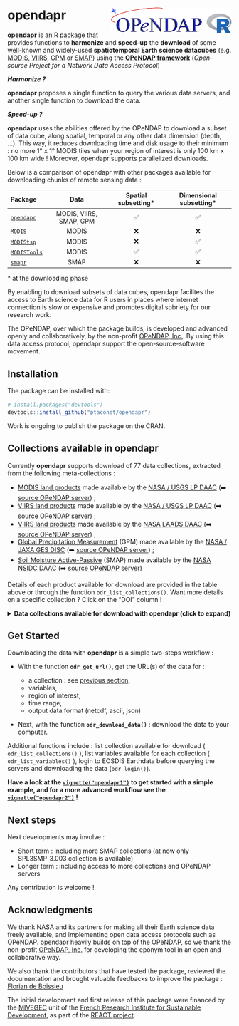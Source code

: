 
<!-- README.md is generated from README.Rmd. Please edit that file -->

# opendapr <img src="man/figures/logo.png" align="right" />

<!-- badges: start -->

<!--
[![licence](https://img.shields.io/badge/Licence-GPL--3-blue.svg)](https://www.r-project.org/Licenses/GPL-3)
[![Travis build status](https://travis-ci.org/ptaconet/opendapr.svg?branch=master)](https://travis-ci.org/ptaconet/opendapr)
[![CRAN_Status_Badge](http://www.r-pkg.org/badges/version/opendapr)](https://cran.r-project.org/package=opendapr)
[![Github_Status_Badge](https://img.shields.io/badge/Github-0.1.0-blue.svg)](https://github.com/ptaconet/opendapr)
<!-- badges: end -->

**opendapr** is an R package that provides functions to **harmonize**
and **speed-up** the **download** of some well-known and widely-used
**spatiotemporal Earth science datacubes** (e.g.
[MODIS](https://lpdaac.usgs.gov/data/get-started-data/collection-overview/missions/modis-overview/),
[VIIRS](https://lpdaac.usgs.gov/data/get-started-data/collection-overview/missions/s-npp-nasa-viirs-overview/),
[GPM](https://pmm.nasa.gov/GPM) or [SMAP](https://smap.jpl.nasa.gov/))
using the [**OPeNDAP framework**](https://www.opendap.org/about)
(*Open-source Project for a Network Data Access Protocol*)

***Harmonize ?***

**opendapr** proposes a single function to query the various data
servers, and another single function to download the data.

***Speed-up ?***

**opendapr** uses the abilities offered by the OPeNDAP to download a
subset of data cube, along spatial, temporal or any other data dimension
(depth, …). This way, it reduces downloading time and disk usage to
their minimum : no more 1° x 1° MODIS tiles when your region of interest
is only 100 km x 100 km wide \! Moreover, opendapr supports parallelized
downloads.

Below is a comparison of opendapr with other packages available for
downloading chunks of remote sensing data
:

| Package                                                |          Data           | Spatial subsetting\* | Dimensional subsetting\* |
| :----------------------------------------------------- | :---------------------: | :------------------: | :----------------------: |
| [`opendapr`](https://github.com/ptaconet/opendapr)     | MODIS, VIIRS, SMAP, GPM |          ✅           |            ✅             |
| [`MODIS`](https://github.com/MatMatt/MODIS)            |          MODIS          |          ❌           |            ❌             |
| [`MODIStsp`](https://github.com/ropensci/MODIStsp)     |          MODIS          |          ❌           |            ✅             |
| [`MODISTools`](https://github.com/ropensci/MODISTools) |          MODIS          |          ✅           |            ✅             |
| [`smapr`](https://github.com/ropensci/smapr)           |          SMAP           |          ❌           |            ❌             |

\* at the downloading phase

By enabling to download subsets of data cubes, opendapr facilites the
access to Earth science data for R users in places where internet
connection is slow or expensive and promotes digital sobriety for our
research work.

The OPeNDAP, over which the package builds, is developed and advanced
openly and collaboratively, by the non-profit [OPeNDAP,
Inc.](https://www.opendap.org/about). By using this data access
protocol, opendapr support the open-source-software movement.

## Installation

<!--
You can install the released version of opendapr from [CRAN](https://CRAN.R-project.org) with:

``` r
install.packages("opendapr")
```
-->

The package can be installed with:

``` r
# install.packages("devtools")
devtools::install_github("ptaconet/opendapr")
```

Work is ongoing to publish the package on the CRAN.

## Collections available in opendapr

Currently **opendapr** supports download of 77 data collections,
extracted from the following meta-collections :

  - [MODIS land
    products](https://lpdaac.usgs.gov/data/get-started-data/collection-overview/missions/modis-overview/)
    made available by the [NASA / USGS LP
    DAAC](https://lpdaac.usgs.gov/) (➡️ [source OPeNDAP
    server](https://opendap.cr.usgs.gov/opendap/hyrax/)) ;
  - [VIIRS land
    products](https://lpdaac.usgs.gov/data/get-started-data/collection-overview/missions/s-npp-nasa-viirs-overview/)
    made available by the [NASA / USGS LP
    DAAC](https://lpdaac.usgs.gov/) (➡️ [source OPeNDAP
    server](https://opendap.cr.usgs.gov/opendap/hyrax/)) ;
  - [VIIRS land
    products](https://lpdaac.usgs.gov/data/get-started-data/collection-overview/missions/s-npp-nasa-viirs-overview/)
    made available by the [NASA LAADS DAAC](https://lpdaac.usgs.gov/)
    (➡️ [source OPeNDAP
    server](https://ladsweb.modaps.eosdis.nasa.gov/opendap/hyrax/allData/5000/))
    ;
  - [Global Precipitation Measurement](https://pmm.nasa.gov/GPM) (GPM)
    made available by the [NASA / JAXA GES
    DISC](https://disc.gsfc.nasa.gov/) (➡️ [source OPeNDAP
    server](https://gpm1.gesdisc.eosdis.nasa.gov/opendap/GPM_L3)) ;
  - [Soil Moisture Active-Passive](https://smap.jpl.nasa.gov/) (SMAP)
    made available by the [NASA NSIDC DAAC](https://nsidc.org/) (➡️
    [source OPeNDAP
    server](https://n5eil02u.ecs.nsidc.org/opendap/SMAP/))

Details of each product available for download are provided in the table
above or through the function `odr_list_collections()`. Want more
details on a specific collection ? Click on the “DOI” column \!

<details>

<summary><b>Data collections available for download with opendapr (click
to expand)</b></summary>

<p>

<table class="table" style="margin-left: auto; margin-right: auto;">

<thead>

<tr>

<th style="text-align:left;">

Collection

</th>

<th style="text-align:left;">

Name

</th>

<th style="text-align:left;">

Source

</th>

<th style="text-align:left;">

Nature

</th>

<th style="text-align:left;">

DOI

</th>

<th style="text-align:left;">

url\_opendap\_server

</th>

</tr>

</thead>

<tbody>

<tr>

<td style="text-align:left;">

GPM\_3IMERGDE.06

</td>

<td style="text-align:left;">

GPM IMERG Early Precipitation L3 1 day 0.1 degree x 0.1 degree V06

</td>

<td style="text-align:left;">

GPM

</td>

<td style="text-align:left;">

Rainfall

</td>

<td style="text-align:left;">

<https://doi.org/10.5067/GPM/IMERGDE/DAY/06>

</td>

<td style="text-align:left;">

<https://gpm1.gesdisc.eosdis.nasa.gov/opendap/GPM_L3/GPM_3IMERGDE.06/>

</td>

</tr>

<tr>

<td style="text-align:left;">

GPM\_3IMERGDF.06

</td>

<td style="text-align:left;">

GPM IMERG Final Precipitation L3 1 day 0.1 degree x 0.1 degree V06

</td>

<td style="text-align:left;">

GPM

</td>

<td style="text-align:left;">

Rainfall

</td>

<td style="text-align:left;">

<https://doi.org/10.5067/GPM/IMERGDF/DAY/06>

</td>

<td style="text-align:left;">

<https://gpm1.gesdisc.eosdis.nasa.gov/opendap/GPM_L3/GPM_3IMERGDF.06/>

</td>

</tr>

<tr>

<td style="text-align:left;">

GPM\_3IMERGDL.06

</td>

<td style="text-align:left;">

GPM IMERG Late Precipitation L3 1 day 0.1 degree x 0.1 degree V06

</td>

<td style="text-align:left;">

GPM

</td>

<td style="text-align:left;">

Rainfall

</td>

<td style="text-align:left;">

<https://doi.org/10.5067/GPM/IMERGDL/DAY/06>

</td>

<td style="text-align:left;">

<https://gpm1.gesdisc.eosdis.nasa.gov/opendap/GPM_L3/GPM_3IMERGDL.06/>

</td>

</tr>

<tr>

<td style="text-align:left;">

GPM\_3IMERGHH.06

</td>

<td style="text-align:left;">

GPM IMERG Final Precipitation L3 Half Hourly 0.1 degree x 0.1 degree V06

</td>

<td style="text-align:left;">

GPM

</td>

<td style="text-align:left;">

Rainfall

</td>

<td style="text-align:left;">

<https://doi.org/10.5067/GPM/IMERG/3B-HH/06>

</td>

<td style="text-align:left;">

<https://gpm1.gesdisc.eosdis.nasa.gov/opendap/GPM_L3/GPM_3IMERGHH.06/>

</td>

</tr>

<tr>

<td style="text-align:left;">

GPM\_3IMERGHHE.06

</td>

<td style="text-align:left;">

GPM IMERG Early Precipitation L3 Half Hourly 0.1 degree x 0.1 degree V06

</td>

<td style="text-align:left;">

GPM

</td>

<td style="text-align:left;">

Rainfall

</td>

<td style="text-align:left;">

<https://doi.org/10.5067/GPM/IMERG/3B-HH-E/06>

</td>

<td style="text-align:left;">

<https://gpm1.gesdisc.eosdis.nasa.gov/opendap/GPM_L3/GPM_3IMERGHHE.06/>

</td>

</tr>

<tr>

<td style="text-align:left;">

GPM\_3IMERGHHL.06

</td>

<td style="text-align:left;">

GPM IMERG Late Precipitation L3 Half Hourly 0.1 degree x 0.1 degree V06

</td>

<td style="text-align:left;">

GPM

</td>

<td style="text-align:left;">

Rainfall

</td>

<td style="text-align:left;">

<https://doi.org/10.5067/GPM/IMERG/3B-HH-L/06>

</td>

<td style="text-align:left;">

<https://gpm1.gesdisc.eosdis.nasa.gov/opendap/GPM_L3/GPM_3IMERGHHL.06/>

</td>

</tr>

<tr>

<td style="text-align:left;">

GPM\_3IMERGM.06

</td>

<td style="text-align:left;">

GPM IMERG Final Precipitation L3 1 month 0.1 degree x 0.1 degree V06

</td>

<td style="text-align:left;">

GPM

</td>

<td style="text-align:left;">

Rainfall

</td>

<td style="text-align:left;">

<https://doi.org/10.5067/GPM/IMERG/3B-MONTH/06>

</td>

<td style="text-align:left;">

<https://gpm1.gesdisc.eosdis.nasa.gov/opendap/GPM_L3/GPM_3IMERGM.06/>

</td>

</tr>

<tr>

<td style="text-align:left;">

MCD12Q1.006

</td>

<td style="text-align:left;">

MODIS/Terra+Aqua Land Cover Type Yearly L3 Global 500 m SIN Grid

</td>

<td style="text-align:left;">

MODIS

</td>

<td style="text-align:left;">

Land cover

</td>

<td style="text-align:left;">

<https://dx.doi.org/10.5067/MODIS/MCD12Q1.006>

</td>

<td style="text-align:left;">

<https://opendap.cr.usgs.gov/opendap/hyrax/MCD12Q1.006/contents.html>

</td>

</tr>

<tr>

<td style="text-align:left;">

MCD15A2H.006

</td>

<td style="text-align:left;">

MODIS/Terra+Aqua Leaf Area Index/FPAR 8-Day L4 Global 500 m SIN Grid

</td>

<td style="text-align:left;">

MODIS

</td>

<td style="text-align:left;">

Leaf area index

</td>

<td style="text-align:left;">

<https://dx.doi.org/10.5067/MODIS/MCD15A2H.006>

</td>

<td style="text-align:left;">

<https://opendap.cr.usgs.gov/opendap/hyrax/MCD15A2H.006/contents.html>

</td>

</tr>

<tr>

<td style="text-align:left;">

MCD15A3H.006

</td>

<td style="text-align:left;">

MODIS/Terra+Aqua Leaf Area Index/FPAR 4-Day L4 Global 500 m SIN Grid

</td>

<td style="text-align:left;">

MODIS

</td>

<td style="text-align:left;">

Leaf area index

</td>

<td style="text-align:left;">

<https://dx.doi.org/10.5067/MODIS/MCD15A3H.006>

</td>

<td style="text-align:left;">

<https://opendap.cr.usgs.gov/opendap/hyrax/MCD15A3H.006/contents.html>

</td>

</tr>

<tr>

<td style="text-align:left;">

MCD43A1.006

</td>

<td style="text-align:left;">

MODIS/Terra and Aqua BRDF/Albedo Model Parameters Daily L3 Global 500 m
SIN Grid

</td>

<td style="text-align:left;">

MODIS

</td>

<td style="text-align:left;">

Albedo

</td>

<td style="text-align:left;">

<https://dx.doi.org/10.5067/MODIS/MCD43A1.006>

</td>

<td style="text-align:left;">

<https://opendap.cr.usgs.gov/opendap/hyrax/MCD43A1.006/contents.html>

</td>

</tr>

<tr>

<td style="text-align:left;">

MCD43A2.006

</td>

<td style="text-align:left;">

MODIS/Terra and Aqua BRDF/Albedo Quality Daily L3 Global 500 m SIN Grid

</td>

<td style="text-align:left;">

MODIS

</td>

<td style="text-align:left;">

Albedo

</td>

<td style="text-align:left;">

<https://dx.doi.org/10.5067/MODIS/MCD43A2.006>

</td>

<td style="text-align:left;">

<https://opendap.cr.usgs.gov/opendap/hyrax/MCD43A2.006/contents.html>

</td>

</tr>

<tr>

<td style="text-align:left;">

MCD43A3.006

</td>

<td style="text-align:left;">

MODIS/Terra and Aqua Albedo Daily L3 Global 500 m SIN Grid

</td>

<td style="text-align:left;">

MODIS

</td>

<td style="text-align:left;">

Albedo

</td>

<td style="text-align:left;">

<https://dx.doi.org/10.5067/MODIS/MCD43A3.006>

</td>

<td style="text-align:left;">

<https://opendap.cr.usgs.gov/opendap/hyrax/MCD43A3.006/contents.html>

</td>

</tr>

<tr>

<td style="text-align:left;">

MCD43A4.006

</td>

<td style="text-align:left;">

MODIS/Terra and Aqua Nadir BRDF-Adjusted Reflectance Daily L3 Global 500
m SIN Grid

</td>

<td style="text-align:left;">

MODIS

</td>

<td style="text-align:left;">

Surface reflectance

</td>

<td style="text-align:left;">

<https://dx.doi.org/10.5067/MODIS/MCD43A4.006>

</td>

<td style="text-align:left;">

<https://opendap.cr.usgs.gov/opendap/hyrax/MCD43A4.006/contents.html>

</td>

</tr>

<tr>

<td style="text-align:left;">

MCD64A1.006

</td>

<td style="text-align:left;">

MODIS/Terra+Aqua Burned Area Monthly L3 Global 500 m SIN Grid

</td>

<td style="text-align:left;">

MODIS

</td>

<td style="text-align:left;">

Burned areas

</td>

<td style="text-align:left;">

<https://dx.doi.org/10.5067/MODIS/MCD64A1.006>

</td>

<td style="text-align:left;">

<https://opendap.cr.usgs.gov/opendap/hyrax/MCD64A1.006/contents.html>

</td>

</tr>

<tr>

<td style="text-align:left;">

MOD09A1.006

</td>

<td style="text-align:left;">

MODIS/Terra Surface Reflectance 8-Day L3 Global 500 m SIN Grid

</td>

<td style="text-align:left;">

MODIS

</td>

<td style="text-align:left;">

Surface reflectance

</td>

<td style="text-align:left;">

<https://dx.doi.org/10.5067/MODIS/MOD09A1.006>

</td>

<td style="text-align:left;">

<https://opendap.cr.usgs.gov/opendap/hyrax/MOD09A1.006/contents.html>

</td>

</tr>

<tr>

<td style="text-align:left;">

MOD09GA.006

</td>

<td style="text-align:left;">

MODIS/Terra Surface Reflectance Daily L2G Global 1 km and 500 m SIN Grid

</td>

<td style="text-align:left;">

MODIS

</td>

<td style="text-align:left;">

Surface reflectance

</td>

<td style="text-align:left;">

<https://dx.doi.org/10.5067/MODIS/MOD09GA.006>

</td>

<td style="text-align:left;">

<https://opendap.cr.usgs.gov/opendap/hyrax/MOD09GA.006/contents.html>

</td>

</tr>

<tr>

<td style="text-align:left;">

MOD09GQ.006

</td>

<td style="text-align:left;">

MODIS/Terra Surface Reflectance Daily L2G Global 250 m SIN Grid

</td>

<td style="text-align:left;">

MODIS

</td>

<td style="text-align:left;">

Surface reflectance

</td>

<td style="text-align:left;">

<https://dx.doi.org/10.5067/MODIS/MOD09GQ.006>

</td>

<td style="text-align:left;">

<https://opendap.cr.usgs.gov/opendap/hyrax/MOD09GQ.006/contents.html>

</td>

</tr>

<tr>

<td style="text-align:left;">

MOD09Q1.006

</td>

<td style="text-align:left;">

MODIS/Terra Surface Reflectance 8-Day L3 Global 250 m SIN Grid

</td>

<td style="text-align:left;">

MODIS

</td>

<td style="text-align:left;">

Surface reflectance

</td>

<td style="text-align:left;">

<https://dx.doi.org/10.5067/MODIS/MOD09Q1.006>

</td>

<td style="text-align:left;">

<https://opendap.cr.usgs.gov/opendap/hyrax/MOD09Q1.006/contents.html>

</td>

</tr>

<tr>

<td style="text-align:left;">

MOD11A1.006

</td>

<td style="text-align:left;">

MODIS/Terra Land Surface Temperature/Emissivity Daily L3 Global 1km SIN
Grid V006

</td>

<td style="text-align:left;">

MODIS

</td>

<td style="text-align:left;">

Land surface temperature

</td>

<td style="text-align:left;">

<https://dx.doi.org/10.5067/MODIS/MOD11A1.006>

</td>

<td style="text-align:left;">

<https://opendap.cr.usgs.gov/opendap/hyrax/MOD11A1.006/contents.html>

</td>

</tr>

<tr>

<td style="text-align:left;">

MOD11A2.006

</td>

<td style="text-align:left;">

MODIS/Terra Land Surface Temperature/Emissivity 8-Day L3 Global 1 km SIN
Grid V006

</td>

<td style="text-align:left;">

MODIS

</td>

<td style="text-align:left;">

Land surface temperature

</td>

<td style="text-align:left;">

<https://dx.doi.org/10.5067/MODIS/MOD11A2.006>

</td>

<td style="text-align:left;">

<https://opendap.cr.usgs.gov/opendap/hyrax/MOD11A2.006/contents.html>

</td>

</tr>

<tr>

<td style="text-align:left;">

MOD11B2.006

</td>

<td style="text-align:left;">

MODIS/Terra Land Surface Temperature/Emissivity 8-Day L3 Global 6 km SIN
Grid

</td>

<td style="text-align:left;">

MODIS

</td>

<td style="text-align:left;">

Land surface temperature

</td>

<td style="text-align:left;">

<https://dx.doi.org/10.5067/MODIS/MOD11B2.006>

</td>

<td style="text-align:left;">

<https://opendap.cr.usgs.gov/opendap/hyrax/MOD11B2.006/contents.html>

</td>

</tr>

<tr>

<td style="text-align:left;">

MOD11B3.006

</td>

<td style="text-align:left;">

MODIS/Terra Land Surface Temperature/Emissivity Monthly L3 Global 6 km
SIN Grid

</td>

<td style="text-align:left;">

MODIS

</td>

<td style="text-align:left;">

Land surface temperature

</td>

<td style="text-align:left;">

<https://dx.doi.org/10.5067/MODIS/MOD11B3.006>

</td>

<td style="text-align:left;">

<https://opendap.cr.usgs.gov/opendap/hyrax/MOD11B3.006/contents.html>

</td>

</tr>

<tr>

<td style="text-align:left;">

MOD13A1.006

</td>

<td style="text-align:left;">

MODIS/Terra Vegetation Indices 16-Day L3 Global 500 m SIN Grid

</td>

<td style="text-align:left;">

MODIS

</td>

<td style="text-align:left;">

Vegetation indices

</td>

<td style="text-align:left;">

<https://dx.doi.org/10.5067/MODIS/MOD13A1.006>

</td>

<td style="text-align:left;">

<https://opendap.cr.usgs.gov/opendap/hyrax/MOD13A1.006/contents.html>

</td>

</tr>

<tr>

<td style="text-align:left;">

MOD13A2.006

</td>

<td style="text-align:left;">

MODIS/Terra Vegetation Indices 16-Day L3 Global 1 km SIN Grid

</td>

<td style="text-align:left;">

MODIS

</td>

<td style="text-align:left;">

Vegetation indices

</td>

<td style="text-align:left;">

<https://dx.doi.org/10.5067/MODIS/MOD13A2.006>

</td>

<td style="text-align:left;">

<https://opendap.cr.usgs.gov/opendap/hyrax/MOD13A2.006/contents.html>

</td>

</tr>

<tr>

<td style="text-align:left;">

MOD13A3.006

</td>

<td style="text-align:left;">

MODIS/Terra Vegetation Indices Monthly L3 Global 1 km SIN Grid

</td>

<td style="text-align:left;">

MODIS

</td>

<td style="text-align:left;">

Vegetation indices

</td>

<td style="text-align:left;">

<https://dx.doi.org/10.5067/MODIS/MOD13A3.006>

</td>

<td style="text-align:left;">

<https://opendap.cr.usgs.gov/opendap/hyrax/MOD13A3.006/contents.html>

</td>

</tr>

<tr>

<td style="text-align:left;">

MOD13Q1.006

</td>

<td style="text-align:left;">

MODIS/Terra Vegetation Indices 16-Day L3 Global 250m SIN Grid V006

</td>

<td style="text-align:left;">

MODIS

</td>

<td style="text-align:left;">

Vegetation indices

</td>

<td style="text-align:left;">

<https://dx.doi.org/10.5067/MODIS/MOD13Q1.006>

</td>

<td style="text-align:left;">

<https://opendap.cr.usgs.gov/opendap/hyrax/MOD13Q1.006/contents.html>

</td>

</tr>

<tr>

<td style="text-align:left;">

MOD15A2H.006

</td>

<td style="text-align:left;">

MODIS/Terra Leaf Area Index/FPAR 8-Day L4 Global 500 m SIN Grid

</td>

<td style="text-align:left;">

MODIS

</td>

<td style="text-align:left;">

Leaf area index

</td>

<td style="text-align:left;">

<https://dx.doi.org/10.5067/MODIS/MOD15A2H.006>

</td>

<td style="text-align:left;">

<https://opendap.cr.usgs.gov/opendap/hyrax/MOD15A2H.006/contents.html>

</td>

</tr>

<tr>

<td style="text-align:left;">

MOD16A2.006

</td>

<td style="text-align:left;">

MODIS/Terra Net Evapotranspiration 8-Day L4 Global 500m SIN Grid V006

</td>

<td style="text-align:left;">

MODIS

</td>

<td style="text-align:left;">

Evapotranspiration

</td>

<td style="text-align:left;">

<https://dx.doi.org/10.5067/MODIS/MOD16A2.006>

</td>

<td style="text-align:left;">

<https://opendap.cr.usgs.gov/opendap/hyrax/MOD16A2.006/contents.html>

</td>

</tr>

<tr>

<td style="text-align:left;">

MOD16A2GF.006

</td>

<td style="text-align:left;">

MODIS/Terra Net Evapotranspiration Gap-Filled 8-Day L4 Global 500 m SIN
Grid

</td>

<td style="text-align:left;">

MODIS

</td>

<td style="text-align:left;">

Evapotranspiration

</td>

<td style="text-align:left;">

<https://dx.doi.org/10.5067/MODIS/MOD16A2GF.006>

</td>

<td style="text-align:left;">

<https://opendap.cr.usgs.gov/opendap/hyrax/MOD16A2GF.006/contents.html>

</td>

</tr>

<tr>

<td style="text-align:left;">

MOD16A3GF.006

</td>

<td style="text-align:left;">

MODIS/Terra Net Evapotranspiration Gap-Filled Yearly L4 Global 500 m SIN
Grid

</td>

<td style="text-align:left;">

MODIS

</td>

<td style="text-align:left;">

Evapotranspiration

</td>

<td style="text-align:left;">

<https://dx.doi.org/10.5067/MODIS/MOD16A3GF.006>

</td>

<td style="text-align:left;">

<https://opendap.cr.usgs.gov/opendap/hyrax/MOD16A3GF.006/contents.html>

</td>

</tr>

<tr>

<td style="text-align:left;">

MOD17A2H.006

</td>

<td style="text-align:left;">

MODIS/Aqua Gross Primary Productivity 8-Day L4 Global 500 m SIN Grid

</td>

<td style="text-align:left;">

MODIS

</td>

<td style="text-align:left;">

Primary Productivity

</td>

<td style="text-align:left;">

<https://dx.doi.org/10.5067/MODIS/MOD17A2H.006>

</td>

<td style="text-align:left;">

<https://opendap.cr.usgs.gov/opendap/hyrax/MOD17A2H.006/contents.html>

</td>

</tr>

<tr>

<td style="text-align:left;">

MOD17A2HGF.006

</td>

<td style="text-align:left;">

MODIS/Terra Gross Primary Productivity Gap-Filled 8-Day L4 Global 500 m
SIN Grid

</td>

<td style="text-align:left;">

MODIS

</td>

<td style="text-align:left;">

Primary Productivity

</td>

<td style="text-align:left;">

<https://dx.doi.org/10.5067/MODIS/MOD17A2HGF.006>

</td>

<td style="text-align:left;">

<https://opendap.cr.usgs.gov/opendap/hyrax/MOD17A2HGF.006/contents.html>

</td>

</tr>

<tr>

<td style="text-align:left;">

MOD17A3.055

</td>

<td style="text-align:left;">

MODIS/Terra Net Primary Production Yearly L4 Global 1 km SIN Grid

</td>

<td style="text-align:left;">

MODIS

</td>

<td style="text-align:left;">

Primary Productivity

</td>

<td style="text-align:left;">

</td>

<td style="text-align:left;">

<https://opendap.cr.usgs.gov/opendap/hyrax/MOD17A3.055/contents.html>

</td>

</tr>

<tr>

<td style="text-align:left;">

MOD17A3HGF.006

</td>

<td style="text-align:left;">

MODIS/Terra Net Primary Production Gap-Filled Yearly L4 Global 500 m SIN
Grid

</td>

<td style="text-align:left;">

MODIS

</td>

<td style="text-align:left;">

Primary Productivity

</td>

<td style="text-align:left;">

<https://dx.doi.org/10.5067/MODIS/MOD17A3HGF.006>

</td>

<td style="text-align:left;">

<https://opendap.cr.usgs.gov/opendap/hyrax/MOD17A3HGF.006/contents.html>

</td>

</tr>

<tr>

<td style="text-align:left;">

MODOCGA.006

</td>

<td style="text-align:left;">

MODIS/Terra Ocean Reflectance Daily L2G-Lite Global 1 km SIN Grid

</td>

<td style="text-align:left;">

MODIS

</td>

<td style="text-align:left;">

Ocean Reflectance

</td>

<td style="text-align:left;">

<https://dx.doi.org/10.5067/MODIS/MODOCGA.006>

</td>

<td style="text-align:left;">

<https://opendap.cr.usgs.gov/opendap/hyrax/MODOCGA.006/contents.html>

</td>

</tr>

<tr>

<td style="text-align:left;">

MODTBGA.006

</td>

<td style="text-align:left;">

MODIS/Terra Thermal Bands Daily L2G-Lite Global 1 km SIN Grid

</td>

<td style="text-align:left;">

MODIS

</td>

<td style="text-align:left;">

Thermal Bands

</td>

<td style="text-align:left;">

<https://dx.doi.org/10.5067/MODIS/MODTBGA.006>

</td>

<td style="text-align:left;">

<https://opendap.cr.usgs.gov/opendap/hyrax/MODTBGA.006/contents.html>

</td>

</tr>

<tr>

<td style="text-align:left;">

MYD09A1.006

</td>

<td style="text-align:left;">

MODIS/Aqua Surface Reflectance 8-Day L3 Global 500 m SIN Grid

</td>

<td style="text-align:left;">

MODIS

</td>

<td style="text-align:left;">

Surface reflectance

</td>

<td style="text-align:left;">

<https://dx.doi.org/10.5067/MODIS/MYD09A1.006>

</td>

<td style="text-align:left;">

<https://opendap.cr.usgs.gov/opendap/hyrax/MYD09A1.006/contents.html>

</td>

</tr>

<tr>

<td style="text-align:left;">

MYD09GA.006

</td>

<td style="text-align:left;">

MODIS/Aqua Surface Reflectance Daily L2G Global 1 km and 500 m SIN Grid

</td>

<td style="text-align:left;">

MODIS

</td>

<td style="text-align:left;">

Surface reflectance

</td>

<td style="text-align:left;">

<https://dx.doi.org/10.5067/MODIS/MYD09GA.006>

</td>

<td style="text-align:left;">

<https://opendap.cr.usgs.gov/opendap/hyrax/MYD09GA.006/contents.html>

</td>

</tr>

<tr>

<td style="text-align:left;">

MYD09GQ.006

</td>

<td style="text-align:left;">

MODIS/Aqua Surface Reflectance Daily L2G Global 250 m SIN Grid

</td>

<td style="text-align:left;">

MODIS

</td>

<td style="text-align:left;">

Surface reflectance

</td>

<td style="text-align:left;">

<https://dx.doi.org/10.5067/MODIS/MYD09GQ.006>

</td>

<td style="text-align:left;">

<https://opendap.cr.usgs.gov/opendap/hyrax/MYD09GQ.006/contents.html>

</td>

</tr>

<tr>

<td style="text-align:left;">

MYD09Q1.006

</td>

<td style="text-align:left;">

MODIS/Aqua Surface Reflectance 8-Day L3 Global 250 m SIN Grid

</td>

<td style="text-align:left;">

MODIS

</td>

<td style="text-align:left;">

Surface reflectance

</td>

<td style="text-align:left;">

<https://dx.doi.org/10.5067/MODIS/MYD09Q1.006>

</td>

<td style="text-align:left;">

<https://opendap.cr.usgs.gov/opendap/hyrax/MYD09Q1.006/contents.html>

</td>

</tr>

<tr>

<td style="text-align:left;">

MYD11A1.006

</td>

<td style="text-align:left;">

MODIS/Aqua Land Surface Temperature/Emissivity Daily L3 Global 1km SIN
Grid V006

</td>

<td style="text-align:left;">

MODIS

</td>

<td style="text-align:left;">

Land surface temperature

</td>

<td style="text-align:left;">

<https://dx.doi.org/10.5067/MODIS/MYD11A1.006>

</td>

<td style="text-align:left;">

<https://opendap.cr.usgs.gov/opendap/hyrax/MYD11A1.006/contents.html>

</td>

</tr>

<tr>

<td style="text-align:left;">

MYD11A2.006

</td>

<td style="text-align:left;">

MODIS/Aqua Land Surface Temperature/Emissivity 8-Day L3 Global 1 km SIN
Grid V006

</td>

<td style="text-align:left;">

MODIS

</td>

<td style="text-align:left;">

Land surface temperature

</td>

<td style="text-align:left;">

<https://dx.doi.org/10.5067/MODIS/MYD11A2.006>

</td>

<td style="text-align:left;">

<https://opendap.cr.usgs.gov/opendap/hyrax/MYD11A2.006/contents.html>

</td>

</tr>

<tr>

<td style="text-align:left;">

MYD11B2.006

</td>

<td style="text-align:left;">

MODIS/Aqua Land Surface Temperature/Emissivity 8-Day L3 Global 6 km SIN
Grid

</td>

<td style="text-align:left;">

MODIS

</td>

<td style="text-align:left;">

Land surface temperature

</td>

<td style="text-align:left;">

<https://dx.doi.org/10.5067/MODIS/MYD11B2.006>

</td>

<td style="text-align:left;">

<https://opendap.cr.usgs.gov/opendap/hyrax/MYD11B2.006/contents.html>

</td>

</tr>

<tr>

<td style="text-align:left;">

MYD11B3.006

</td>

<td style="text-align:left;">

MODIS/Aqua Land Surface Temperature/Emissivity Monthly L3 Global 6 km
SIN Grid

</td>

<td style="text-align:left;">

MODIS

</td>

<td style="text-align:left;">

Land surface temperature

</td>

<td style="text-align:left;">

<https://dx.doi.org/10.5067/MODIS/MYD11B3.006>

</td>

<td style="text-align:left;">

<https://opendap.cr.usgs.gov/opendap/hyrax/MYD11B3.006/contents.html>

</td>

</tr>

<tr>

<td style="text-align:left;">

MYD13A1.006

</td>

<td style="text-align:left;">

MODIS/Aqua Vegetation Indices 16-Day L3 Global 500 m SIN Grid

</td>

<td style="text-align:left;">

MODIS

</td>

<td style="text-align:left;">

Vegetation indices

</td>

<td style="text-align:left;">

<https://dx.doi.org/10.5067/MODIS/MYD13A1.006>

</td>

<td style="text-align:left;">

<https://opendap.cr.usgs.gov/opendap/hyrax/MYD13A1.006/contents.html>

</td>

</tr>

<tr>

<td style="text-align:left;">

MYD13A2.006

</td>

<td style="text-align:left;">

MODIS/Aqua Vegetation Indices 16-Day L3 Global 1 km SIN Grid

</td>

<td style="text-align:left;">

MODIS

</td>

<td style="text-align:left;">

Vegetation indices

</td>

<td style="text-align:left;">

<https://dx.doi.org/10.5067/MODIS/MYD13A2.006>

</td>

<td style="text-align:left;">

<https://opendap.cr.usgs.gov/opendap/hyrax/MYD13A2.006/contents.html>

</td>

</tr>

<tr>

<td style="text-align:left;">

MYD13A3.006

</td>

<td style="text-align:left;">

MODIS/Aqua Vegetation Indices Monthly L3 Global 1 km SIN Grid

</td>

<td style="text-align:left;">

MODIS

</td>

<td style="text-align:left;">

Vegetation indices

</td>

<td style="text-align:left;">

<https://dx.doi.org/10.5067/MODIS/MYD13A3.006>

</td>

<td style="text-align:left;">

<https://opendap.cr.usgs.gov/opendap/hyrax/MYD13A3.006/contents.html>

</td>

</tr>

<tr>

<td style="text-align:left;">

MYD13Q1.006

</td>

<td style="text-align:left;">

MODIS/Aqua Vegetation Indices 16-Day L3 Global 250m SIN Grid V006

</td>

<td style="text-align:left;">

MODIS

</td>

<td style="text-align:left;">

Vegetation indices

</td>

<td style="text-align:left;">

<https://dx.doi.org/10.5067/MODIS/MYD13Q1.006>

</td>

<td style="text-align:left;">

<https://opendap.cr.usgs.gov/opendap/hyrax/MYD13Q1.006/contents.html>

</td>

</tr>

<tr>

<td style="text-align:left;">

MYD15A2H.006

</td>

<td style="text-align:left;">

MODIS/Aqua Leaf Area Index/FPAR 8-Day L4 Global 500 m SIN Grid

</td>

<td style="text-align:left;">

MODIS

</td>

<td style="text-align:left;">

Leaf area index

</td>

<td style="text-align:left;">

<https://dx.doi.org/10.5067/MODIS/MYD15A2H.006>

</td>

<td style="text-align:left;">

<https://opendap.cr.usgs.gov/opendap/hyrax/MYD15A2H.006/contents.html>

</td>

</tr>

<tr>

<td style="text-align:left;">

MYD16A2.006

</td>

<td style="text-align:left;">

MODIS/Aqua Net Evapotranspiration 8-Day L4 Global 500m SIN Grid V006

</td>

<td style="text-align:left;">

MODIS

</td>

<td style="text-align:left;">

Evapotranspiration

</td>

<td style="text-align:left;">

<https://dx.doi.org/10.5067/MODIS/MYD16A2.006>

</td>

<td style="text-align:left;">

<https://opendap.cr.usgs.gov/opendap/hyrax/MYD16A2.006/contents.html>

</td>

</tr>

<tr>

<td style="text-align:left;">

MYD16A2GF.006

</td>

<td style="text-align:left;">

MODIS/Aqua Net Evapotranspiration Gap-Filled 8-Day L4 Global 500 m SIN
Grid

</td>

<td style="text-align:left;">

MODIS

</td>

<td style="text-align:left;">

Evapotranspiration

</td>

<td style="text-align:left;">

<https://dx.doi.org/10.5067/MODIS/MYD16A2GF.006>

</td>

<td style="text-align:left;">

<https://opendap.cr.usgs.gov/opendap/hyrax/MYD16A2GF.006/contents.html>

</td>

</tr>

<tr>

<td style="text-align:left;">

MYD16A3GF.006

</td>

<td style="text-align:left;">

MODIS/Aqua Net Evapotranspiration Gap-Filled Yearly L4 Global 500 m SIN
Grid

</td>

<td style="text-align:left;">

MODIS

</td>

<td style="text-align:left;">

Evapotranspiration

</td>

<td style="text-align:left;">

<https://dx.doi.org/10.5067/MODIS/MYD16A3GF.006>

</td>

<td style="text-align:left;">

<https://opendap.cr.usgs.gov/opendap/hyrax/MYD16A3GF.006/contents.html>

</td>

</tr>

<tr>

<td style="text-align:left;">

MYD17A2H.006

</td>

<td style="text-align:left;">

MODIS/Terra Gross Primary Productivity 8-Day L4 Global 500 m SIN Grid

</td>

<td style="text-align:left;">

MODIS

</td>

<td style="text-align:left;">

Primary Productivity

</td>

<td style="text-align:left;">

<https://dx.doi.org/10.5067/MODIS/MYD17A2H.006>

</td>

<td style="text-align:left;">

<https://opendap.cr.usgs.gov/opendap/hyrax/MYD17A2H.006/contents.html>

</td>

</tr>

<tr>

<td style="text-align:left;">

MYD17A2HGF.006

</td>

<td style="text-align:left;">

MODIS/Aqua Gross Primary Productivity Gap-Filled 8-Day L4 Global 500 m
SIN Grid

</td>

<td style="text-align:left;">

MODIS

</td>

<td style="text-align:left;">

Primary Productivity

</td>

<td style="text-align:left;">

<https://dx.doi.org/10.5067/MODIS/MYD17A2HGF.006>

</td>

<td style="text-align:left;">

<https://opendap.cr.usgs.gov/opendap/hyrax/MYD17A2HGF.006/contents.html>

</td>

</tr>

<tr>

<td style="text-align:left;">

MYD17A3HGF.006

</td>

<td style="text-align:left;">

MODIS/Aqua Net Primary Production Gap-Filled Yearly L4 Global 500 m SIN
Grid

</td>

<td style="text-align:left;">

MODIS

</td>

<td style="text-align:left;">

Primary Productivity

</td>

<td style="text-align:left;">

<https://dx.doi.org/10.5067/MODIS/MYD17A3HGF.006>

</td>

<td style="text-align:left;">

<https://opendap.cr.usgs.gov/opendap/hyrax/MYD17A3HGF.006/contents.html>

</td>

</tr>

<tr>

<td style="text-align:left;">

MYDOCGA.006

</td>

<td style="text-align:left;">

MODIS/Aqua Ocean Reflectance Daily L2G-Lite Global 1 km SIN Grid

</td>

<td style="text-align:left;">

MODIS

</td>

<td style="text-align:left;">

Ocean Reflectance

</td>

<td style="text-align:left;">

<https://dx.doi.org/10.5067/MODIS/MYDOCGA.006>

</td>

<td style="text-align:left;">

<https://opendap.cr.usgs.gov/opendap/hyrax/MYDOCGA.006/contents.html>

</td>

</tr>

<tr>

<td style="text-align:left;">

MYDTBGA.006

</td>

<td style="text-align:left;">

MODIS/Aqua Thermal Bands Daily L2G-Lite Global 1 km SIN Grid

</td>

<td style="text-align:left;">

MODIS

</td>

<td style="text-align:left;">

Thermal Bands

</td>

<td style="text-align:left;">

<https://dx.doi.org/10.5067/MODIS/MYDTBGA.006>

</td>

<td style="text-align:left;">

<https://opendap.cr.usgs.gov/opendap/hyrax/MYDTBGA.006/contents.html>

</td>

</tr>

<tr>

<td style="text-align:left;">

SPL3SMP\_E.003

</td>

<td style="text-align:left;">

SMAP Enhanced L3 Radiometer Global Daily 9 km EASE-Grid Soil Moisture,
Version 3

</td>

<td style="text-align:left;">

SMAP

</td>

<td style="text-align:left;">

Soil Moisture

</td>

<td style="text-align:left;">

<https://doi.org/10.5067/T90W6VRLCBHI>

</td>

<td style="text-align:left;">

<https://n5eil02u.ecs.nsidc.org/opendap/SMAP/SPL3SMP_E.003/>

</td>

</tr>

<tr>

<td style="text-align:left;">

VNP09A1.001

</td>

<td style="text-align:left;">

VIIRS/NPP Surface Reflectance 8-Day L3 Global 1 km SIN Grid

</td>

<td style="text-align:left;">

VIIRS

</td>

<td style="text-align:left;">

Surface reflectance

</td>

<td style="text-align:left;">

<https://doi.org/10.5067/VIIRS/VNP09A1.001>

</td>

<td style="text-align:left;">

<https://opendap.cr.usgs.gov/opendap/hyrax/VNP09A1.001/contents.html>

</td>

</tr>

<tr>

<td style="text-align:left;">

VNP09H1.001

</td>

<td style="text-align:left;">

VIIRS/NPP Surface Reflectance 8-Day L3 Global 500 m SIN Grid

</td>

<td style="text-align:left;">

VIIRS

</td>

<td style="text-align:left;">

Surface reflectance

</td>

<td style="text-align:left;">

<https://doi.org/10.5067/VIIRS/VNP09H1.001>

</td>

<td style="text-align:left;">

<https://opendap.cr.usgs.gov/opendap/hyrax/VNP09H1.001/contents.html>

</td>

</tr>

<tr>

<td style="text-align:left;">

VNP13A1.001

</td>

<td style="text-align:left;">

VIIRS/NPP Vegetation Indices 16-Day L3 Global 500 m SIN Grid

</td>

<td style="text-align:left;">

VIIRS

</td>

<td style="text-align:left;">

Vegetation indices

</td>

<td style="text-align:left;">

<https://doi.org/10.5067/VIIRS/VNP13A1.001>

</td>

<td style="text-align:left;">

<https://opendap.cr.usgs.gov/opendap/hyrax/VNP13A1.001/contents.html>

</td>

</tr>

<tr>

<td style="text-align:left;">

VNP13A2.001

</td>

<td style="text-align:left;">

VIIRS/NPP Vegetation Indices 16-Day L3 Global 1 km SIN Grid

</td>

<td style="text-align:left;">

VIIRS

</td>

<td style="text-align:left;">

Vegetation indices

</td>

<td style="text-align:left;">

<https://doi.org/10.5067/VIIRS/VNP13A2.001>

</td>

<td style="text-align:left;">

<https://opendap.cr.usgs.gov/opendap/hyrax/VNP13A2.001/contents.html>

</td>

</tr>

<tr>

<td style="text-align:left;">

VNP13A3.001

</td>

<td style="text-align:left;">

VIIRS/NPP Vegetation Indices Monthly L3 Global 1 km SIN Grid

</td>

<td style="text-align:left;">

VIIRS

</td>

<td style="text-align:left;">

Vegetation indices

</td>

<td style="text-align:left;">

<https://doi.org/10.5067/VIIRS/VNP13A3.001>

</td>

<td style="text-align:left;">

<https://opendap.cr.usgs.gov/opendap/hyrax/VNP13A3.001/contents.html>

</td>

</tr>

<tr>

<td style="text-align:left;">

VNP14A1.001

</td>

<td style="text-align:left;">

VIIRS/NPP Thermal Anomalies/Fire Daily L3 Global 1 km SIN Grid

</td>

<td style="text-align:left;">

VIIRS

</td>

<td style="text-align:left;">

Thermal Anomalies/Fire

</td>

<td style="text-align:left;">

<https://doi.org/10.5067/VIIRS/VNP14A1.001>

</td>

<td style="text-align:left;">

<https://opendap.cr.usgs.gov/opendap/hyrax/VNP14A1.001/contents.html>

</td>

</tr>

<tr>

<td style="text-align:left;">

VNP15A2H.001

</td>

<td style="text-align:left;">

VIIRS/NPP Leaf Area Index/FPAR 8-Day L4 Global 500 m SIN Grid

</td>

<td style="text-align:left;">

VIIRS

</td>

<td style="text-align:left;">

Leaf area index

</td>

<td style="text-align:left;">

<https://doi.org/10.5067/VIIRS/VNP15A2H.001>

</td>

<td style="text-align:left;">

<https://opendap.cr.usgs.gov/opendap/hyrax/VNP15A2H.001/contents.html>

</td>

</tr>

<tr>

<td style="text-align:left;">

VNP21A1D.001

</td>

<td style="text-align:left;">

VIIRS/NPP Land Surface Temperature and Emissivity Daily L3 Global 1 km
SIN Grid Day

</td>

<td style="text-align:left;">

VIIRS

</td>

<td style="text-align:left;">

Land surface temperature

</td>

<td style="text-align:left;">

<https://doi.org/10.5067/VIIRS/VNP21A1D.001>

</td>

<td style="text-align:left;">

<https://opendap.cr.usgs.gov/opendap/hyrax/VNP21A1D.001/contents.html>

</td>

</tr>

<tr>

<td style="text-align:left;">

VNP21A1N.001

</td>

<td style="text-align:left;">

VIIRS/NPP Land Surface Temperature and Emissivity Daily L3 Global 1 km
SIN Grid Night

</td>

<td style="text-align:left;">

VIIRS

</td>

<td style="text-align:left;">

Land surface temperature

</td>

<td style="text-align:left;">

<https://doi.org/10.5067/VIIRS/VNP21A1N.001>

</td>

<td style="text-align:left;">

<https://opendap.cr.usgs.gov/opendap/hyrax/VNP21A1N.001/contents.html>

</td>

</tr>

<tr>

<td style="text-align:left;">

VNP21A2.001

</td>

<td style="text-align:left;">

VIIRS/NPP Land Surface Temperature and Emissivity 8-Day L3 Global 1 km
SIN Grid

</td>

<td style="text-align:left;">

VIIRS

</td>

<td style="text-align:left;">

Land surface temperature

</td>

<td style="text-align:left;">

<https://doi.org/10.5067/VIIRS/VNP21A2.001>

</td>

<td style="text-align:left;">

<https://opendap.cr.usgs.gov/opendap/hyrax/VNP21A2.001/contents.html>

</td>

</tr>

<tr>

<td style="text-align:left;">

VNP43IA2.001

</td>

<td style="text-align:left;">

VIIRS/NPP BRDF/Albedo Quality Daily L3 Global 500 m SIN Grid

</td>

<td style="text-align:left;">

VIIRS

</td>

<td style="text-align:left;">

Albedo

</td>

<td style="text-align:left;">

<https://doi.org/10.5067/VIIRS/VNP43IA2.001>

</td>

<td style="text-align:left;">

<https://opendap.cr.usgs.gov/opendap/hyrax/VNP43IA2.001/contents.html>

</td>

</tr>

<tr>

<td style="text-align:left;">

VNP43IA3.001

</td>

<td style="text-align:left;">

VIIRS/NPP Albedo Daily L3 Global 500 m SIN Grid

</td>

<td style="text-align:left;">

VIIRS

</td>

<td style="text-align:left;">

Albedo

</td>

<td style="text-align:left;">

<https://doi.org/10.5067/VIIRS/VNP43IA3.001>

</td>

<td style="text-align:left;">

<https://opendap.cr.usgs.gov/opendap/hyrax/VNP43IA3.001/contents.html>

</td>

</tr>

<tr>

<td style="text-align:left;">

VNP43IA4.001

</td>

<td style="text-align:left;">

VIIRS/NPP Nadir BRDF-Adjusted Reflectance Daily L3 Global 500 m SIN Grid

</td>

<td style="text-align:left;">

VIIRS

</td>

<td style="text-align:left;">

Surface reflectance

</td>

<td style="text-align:left;">

<https://doi.org/10.5067/VIIRS/VNP43IA4.001>

</td>

<td style="text-align:left;">

<https://opendap.cr.usgs.gov/opendap/hyrax/VNP43IA4.001/contents.html>

</td>

</tr>

<tr>

<td style="text-align:left;">

VNP43MA1.001

</td>

<td style="text-align:left;">

VIIRS/NPP BRDF/Albedo Model Parameters Daily L3 Global 1 km SIN

</td>

<td style="text-align:left;">

VIIRS

</td>

<td style="text-align:left;">

Albedo

</td>

<td style="text-align:left;">

<https://doi.org/10.5067/VIIRS/VNP43MA1.001>

</td>

<td style="text-align:left;">

<https://opendap.cr.usgs.gov/opendap/hyrax/VNP43MA1.001/contents.html>

</td>

</tr>

<tr>

<td style="text-align:left;">

VNP43MA2.001

</td>

<td style="text-align:left;">

VIIRS/NPP BRDF/Albedo Quality Daily L3 Global 1 km SIN Grid

</td>

<td style="text-align:left;">

VIIRS

</td>

<td style="text-align:left;">

Albedo

</td>

<td style="text-align:left;">

<https://doi.org/10.5067/VIIRS/VNP43MA2.001>

</td>

<td style="text-align:left;">

<https://opendap.cr.usgs.gov/opendap/hyrax/VNP43MA2.001/contents.html>

</td>

</tr>

<tr>

<td style="text-align:left;">

VNP43MA3.001

</td>

<td style="text-align:left;">

VIIRS/NPP Albedo Daily L3 Global 1 km SIN Grid

</td>

<td style="text-align:left;">

VIIRS

</td>

<td style="text-align:left;">

Albedo

</td>

<td style="text-align:left;">

<https://doi.org/10.5067/VIIRS/VNP43MA3.001>

</td>

<td style="text-align:left;">

<https://opendap.cr.usgs.gov/opendap/hyrax/VNP43MA3.001/contents.html>

</td>

</tr>

<tr>

<td style="text-align:left;">

VNP43MA4.001

</td>

<td style="text-align:left;">

VIIRS/NPP Nadir BRDF-Adjusted Reflectance Daily L3 Global 1 km SIN

</td>

<td style="text-align:left;">

VIIRS

</td>

<td style="text-align:left;">

Surface reflectance

</td>

<td style="text-align:left;">

<https://doi.org/10.5067/VIIRS/VNP43MA4.001>

</td>

<td style="text-align:left;">

<https://opendap.cr.usgs.gov/opendap/hyrax/VNP43MA4.001/contents.html>

</td>

</tr>

<tr>

<td style="text-align:left;">

VNP46A1

</td>

<td style="text-align:left;">

VIIRS/NPP Daily Gridded Day Night Band 500m Linear Lat Lon Grid Night

</td>

<td style="text-align:left;">

VIIRS

</td>

<td style="text-align:left;">

Nighttime
lights

</td>

<td style="text-align:left;">

<https://doi.org/10.5067/VIIRS/VNP46A1.001>

</td>

<td style="text-align:left;">

<https://ladsweb.modaps.eosdis.nasa.gov/opendap/hyrax/allData/5000/VNP46A1/contents.html>

</td>

</tr>

</tbody>

</table>

</p>

</details>

## Get Started

Downloading the data with **opendapr** is a simple two-steps workflow :

  - With the function **`odr_get_url()`**, get the URL(s) of the data
    for :
    
      - a collection : see [previous section](#coll-available),
      - variables,
      - region of interest,
      - time range,
      - output data format (netcdf, ascii, json)

  - Next, with the function **`odr_download_data()`** : download the
    data to your computer.

Additional functions include : list collection available for download (
`odr_list_collections()` ), list variables available for each collection
( `odr_list_variables()` ), login to EOSDIS Earthdata before querying
the servers and downloading the data (`odr_login()`).

**Have a look at the
[`vignette("opendapr1")`](https://ptaconet.github.io/opendapr/articles/opendapr1.html)
to get started with a simple example, and for a more advanced workflow
see the
[`vignette("opendapr2")`](https://ptaconet.github.io/opendapr/articles/opendapr2.html)
\!**

<!--

## Example {#example}

Let's say we want to download over the 50 km x 70 km wide region of interest located in Northern Ivory Coast (mapped above):

- a 30 days-long time series of [MODIS/Terra Land Surface Temperature/Emissivity Daily L3 Global 1km SIN Grid](https://dx.doi.org/10.5067/MODIS/MOD11A1.006) (collection="MOD11A1.006") ;
- the same 30 days-long times series of [GPM IMERG Final Precipitation L3 1 day 0.1 degree x 0.1 degree](https://doi.org/10.5067/GPM/IMERGDF/DAY/06) (collection="GPM_3IMERGDF.06")

<details><summary>Map of the region of interest (click to expand)</summary>
<p>



</p>
</p>
</details>

We prepare the script : load the packages and login to EOSDIS Earthdata with our credentials (to create an account go to : https://urs.earthdata.nasa.gov/) .


```r
# Load the packages
require(opendapr)
require(sf)

# Define ROI and time range of interest
roi <- st_as_sf(data.frame(geom = "POLYGON ((-5.82 9.54, -5.42 9.55, -5.41 8.84, -5.81 8.84, -5.82 9.54))"), wkt="geom", crs = 4326)
time_range <- as.Date(c("2017-01-01","2017-01-30"))

# Login to Earthdata servers with username and password. To create an account go to : https://urs.earthdata.nasa.gov/.
# Here we have stored our credentials in local environment variables
username <- Sys.getenv("earthdata_un") 
password <- Sys.getenv("earthdata_pw")
log <- odr_login(credentials = c(username,password), source = "earthdata")
```

Download the data in two steps : 

1. Get the URLs with the function `odr_get_url()`;
2. Download the data with the function `odr_download_data()`.

Let's also see how much the downloaded files weight.


```r
## Get the URLs for MOD11A1.006
urls_mod11a1 <- odr_get_url(
  collection = "MOD11A1.006",
  roi = roi,
  time_range = time_range
 )

## Get the URLs for GPM_3IMERGDF.06
urls_gpm <- odr_get_url(
  collection = "GPM_3IMERGDF.06",
  roi = roi,
  time_range = time_range
 )

print(str(urls_mod11a1))

print(str(urls_gpm))

## Download the data. Destination file for each dataset is specified in the column "destfile" of the data.frames urls_mod11a1 and urls_gpm
df_to_dl <- rbind(urls_mod11a1,urls_gpm)
res_dl <- odr_download_data(df_to_dl,source="earthdata",parallel = TRUE)

print(str(res_dl))

(tot_weight <- sum(res_dl$fileSize)/1000000)
#`r round(tot_weight,1)` Mb in total !

```


We could also have subset the bands to download, using the parameter `variables` of the function `odr_get_url()`.

To further import the data in R, have a look at the section [Important note regarding the further import of the data in R](#important-note-regarding-the-further-import-of-the-data-in-r) ! 

Simple or advanced data download and import workflows are provided respectively in the vignettes `vignette("opendapr1")` and `vignette("opendapr2")`.

## Important note regarding the further import of the data in R {#important-note-import}

Various packages and related classes can be used to read the data downloaded through OPeNDAP. If `raster` is surely the most famous class for raster objects, many packages facilitate the use of spatiotemporal data cubes in formats such as those proposed through opendapr (e.g. NetCDF). For instance, MODIS or VIIRS products can be imported as a `stars` object from the excellent [`stars`](https://cran.r-project.org/package=stars) package for data cubes manipulation. All the data can also be imported as `ncdf4` objects using e.g. the [`ncdf4`](https://cran.r-project.org/package=ncdf4) package, or `RasterLayer` of the [`raster`](https://cran.r-project.org/package=raster) package.

In any case, care must be taken when importing data that was downloaded through the OPeNDAP data providers servers. Depending on the collection, some "issues" were raised. These issues are independant from opendapr : they result most of time of a kind of lack of full implementation of the OPeNDAP framework by the data providers. These issues are :

- for MODIS and VNP collections : CRS has to be provided
- for GPM collections : CRS has to be provided + data have to be flipped
- for SMAP collections : CRS + bounding coordinates of the data have to be provided

These issues can easily be dealt at the import phase in R. The functions below includes the processings that have to be done at the data import phase in order to open the data as `raster` objects. (argument `destfiles` is the path to a dataset downloaded with opendapr - output of `odr_get_url()$destfile` - and `variable` is the name of a variable to import).


```r
require(raster)
require(purrr)
## Function to import MODIS or VIIRS products as RasterLayer object. 
# In case the ROI covers one single MODIS tile :
.import_modis_onetile <- function(destfiles,variable){
  rasts <- destfiles %>%
    raster::brick(.,varname=variable,crs="+proj=sinu +lon_0=0 +x_0=0 +y_0=0 +a=6371007.181 +b=6371007.181 +units=m +no_defs")
  return(rasts)
}
# In case the ROI covers multiple MODIS tiles :
.import_modis_moretiles <- function(destfiles,variable){
  rasts <- destfiles %>%
    purrr::map(~raster::brick(.,varname=variable,crs="+proj=sinu +lon_0=0 +x_0=0 +y_0=0 +a=6371007.181 +b=6371007.181 +units=m +no_defs")) %>%
    do.call(merge,.)
  return(rasts)
}
```


```r
require(raster)
require(purrr)
## Function to import GPM products as RasterLayer object
.import_gpm <- function(destfiles,variable){
  rasts <- destfiles %>%
    purrr::map(~raster(., varname = variable,crs = "+init=epsg:4326 +proj=longlat +datum=WGS84 +no_defs +ellps=WGS84 +towgs84=0,0,0 ")) %>%
    raster::brick() %>%
    raster::t() %>%
    raster::flip("y") %>%
    raster::flip("x")
  return(rasts)
}
```


```r
require(raster)
require(purrr)
require(ncdf4)
## Function to import SMAP products as RasterLayer object
smap_sp_bound <- opendapr::odr_get_opt_param(roi = roi, collection = "SMAP/SPL3SMP_E.003")$roiSpatialBound$`1`

.import_smap <- function(destfiles,variable,smap_sp_bound){
 rasts <- destfiles %>%
   purrr::map(~ncdf4::nc_open(.)) %>%
   purrr::map(~ncdf4::ncvar_get(., "Soil_Moisture_Retrieval_Data_AM_soil_moisture")) %>%
   purrr::map(~raster(t(.), ymn=smap_sp_bound[1], ymx=smap_sp_bound[2], xmn=smap_sp_bound[3], xmx=smap_sp_bound[4], crs="+proj=cea +lon_0=0 +lat_ts=30 +x_0=0 +y_0=0 +datum=WGS84 +units=m +no_defs +ellps=WGS84 +towgs84=0,0,0")) %>%  # EPSG : 6933
   raster::brick()
  return(rasts)
}
```
-->

<!--
## Objectives

opendapr provides an entry point to some specific OPeNDAP servers (e.g. MODIS, VNP, GPM or SMAP) via HTTPS. The development of the package was motivated by the following reasons : 

* **Providing a simple and single way in R to download data stored on heterogeneous servers** : People that use Earth science data often struggle with data access. In opendapr we propose a harmonized way to download data from various providers that have implemented access to their data through OPeNDAP.
* **Fastening the data import phase**, especially for large time series analysis.

Apart from these performance aspects, ethical considerations have driven the development of this package :

* **Facilitating the access to Earth science data for R users in places where internet connection is slow or expensive** : Earth science products are generally huge files that can be quite difficult to download in places with slow internet connection, even more if large time series are needed. By enabling to download strictly the data that is needed, the products become more accessible in those places;
* **Caring about the environmental digital impact of our research work** : Downloading data has an impact on environment and to some extent contributes to climate change. By downloading only the data that is need (rather than e.g a whole MODIS tile, or a global SMAP or GPM dataset) we somehow promote digital sobriety. 
* **Supporting the open-source-software movement** : The OPeNDAP is developed and advanced openly and collaboratively, by the non-profit [OPeNDAP, Inc.](https://www.opendap.org/about) This open, powerfull and standard data access protocol is more and more used, by major Earth science data providers (e.g. NASA or NOAA). Using OPeNDAP means supporting methods for data access protocols that are open, build collaboratively and shared.
-->

<!--
## Citation

We thank in advance people that use opendapr for citing it in their work / publication(s). For this, please use the citation provided at this link [zenodo link to add] or through `citation("opendapr")`.
-->

## Next steps

Next developments may involve :

  - Short term : including more SMAP collections (at now only
    SPL3SMP\_3.003 collection is available)
  - Longer term : including access to more collections and OPeNDAP
    servers

Any contribution is welcome \!

## Acknowledgments

We thank NASA and its partners for making all their Earth science data
freely available, and implementing open data access protocols such as
OPeNDAP. opendapr heavily builds on top of the OPeNDAP, so we thank the
non-profit [OPeNDAP, Inc.](https://www.opendap.org/about) for developing
the eponym tool in an open and collaborative way.

We also thank the contributors that have tested the package, reviewed
the documentation and brought valuable feedbacks to improve the package
: [Florian de Boissieu](https://github.com/floriandeboissieu)

The initial development and first release of this package were financed
by the [MIVEGEC](https://www.mivegec.ird.fr/en/) unit of the [French
Research Institute for Sustainable Development](https://en.ird.fr/), as
part of the [REACT
project](https://burkina-faso.ird.fr/la-recherche/projets-de-recherche2/gestion-de-la-resistance-aux-insecticides-au-burkina-faso-et-en-cote-d-ivoire-recherche-sur-les-strategies-de-lutte-anti-vectorielle-react).
